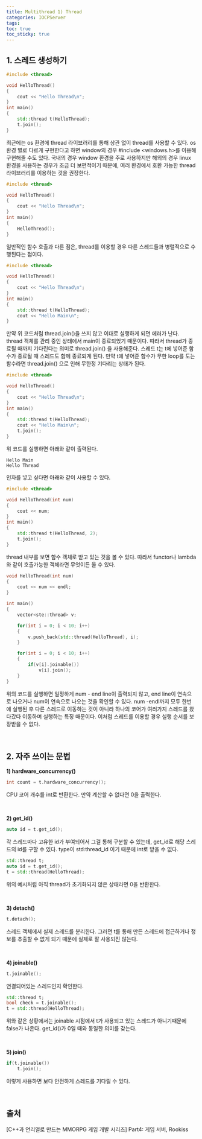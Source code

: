 ```yaml
---
title: Multithread 1) Thread
categories: IOCPServer
tags: 
toc: true
toc_sticky: true
---
```

## **1. 스레드 생성하기**

```c++
#include <thread>

void HelloThread()
{
    cout << "Hello Thread\n";
}
int main()
{
    std::thread t(HelloThread);
    t.join();
}
```
최근에는 os 환경에 thread 라이브러리를 통해 상관 없이 thread를 사용할 수 있다. os 환경 별로 다르게 구현한다고 하면 window의 경우 #include \<windows.h>를 이용해 구현해줄 수도 있다. 국내의 경우 window 환경을 주로 사용하지만 해외의 경우 linux 환경을 사용하는 경우가 조금 더 보편적이기 때문에, 여러 환경에서 호환 가능한 thread 라이브러리를 이용하는 것을 권장한다. 

```c++
#include <thread>

void HelloThread()
{
    cout << "Hello Thread\n";
}
int main()
{
    HelloThread();
}
```
일반적인 함수 호출과 다른 점은, thread를 이용할 경우 다른 스레드들과 병렬적으로 수행된다는 점이다. 

```c++
#include <thread>

void HelloThread()
{
    cout << "Hello Thread\n";
}
int main()
{
    std::thread t(HelloThread);
    cout << "Hello Main\n";
}
```

만약 위 코드처럼 thread.join()을 쓰지 않고 이대로 실행하게 되면 에러가 난다. thread 객체를 관리 중인 상태에서 main이 종료되었기 때문이다. 따라서 thread가 종료될 때까지 기다린다는 의미로 thread.join() 을 사용해준다. 스레드 t는 t에 넣어준 함수가 종료될 때 스레드도 함께 종료되게 된다. 만약 t에 넣어준 함수가 무한 loop를 도는 함수라면 thread.join() 으로 인해 무한정 기다리는 상태가 된다.

```c++
#include <thread>

void HelloThread()
{
    cout << "Hello Thread\n";
}
int main()
{
    std::thread t(HelloThread);
    cout << "Hello Main\n";
    t.join();
}
```
위 코드를 실행하면 아래와 같이 출력된다. 
```
Hello Main
Hello Thread
```
인자를 넣고 싶다면 아래와 같이 사용할 수 있다. 

```c++
#include <thread>

void HelloThread(int num)
{
    cout << num;
}
int main()
{
    std::thread t(HelloThread, 2);
    t.join();
}
```
thread 내부를 보면 함수 객체로 받고 있는 것을 볼 수 있다. 따라서 functor나 lambda와 같이 호출가능한 객체라면 무엇이든 올 수 있다. 

``` c++
void HelloThread(int num)
{
    cout << num << endl;
}

int main()
{
    vector<ste::thread> v;

    for(int i = 0; i < 10; i++)
    {
        v.push_back(std::thread(HelloThread), i);
    }

    for(int i = 0; i < 10; i++)
    {
        if(v[i].joinable())
            v[i].join();
    }
}
```
위의 코드를 실행하면 일정하게 num - end line이 출력되지 않고, end line이 연속으로 나오거나 num이 연속으로 나오는 것을 확인할 수 있다. num -endl까지 모두 한번에 실행된 후 다른 스레드로 이동하는 것이 아니라 하나의 코어가 여러가지 스레드를 왔다갔다 이동하며 실행하는 특징 때문이다. 이처럼  스레드를 이용할 경우 실행 순서를 보장받을 수 없다. 

<br/>

## **2. 자주 쓰이는 문법**

**1) hardware_concurrency()**

```c++
int count = t.hardware_concurrency();
```
CPU 코어 개수를 int로 반환한다. 만약 계산할 수 없다면 0을 출력한다. 

<br/>

**2) get_id()**

```c++
auto id = t.get_id();
```

각 스레드마다 고유한 id가 부여되어서 그걸 통해 구분할 수 있는데, get_id로 해당 스레드의 id를 구할 수 있다. type이 std:thread_id 이기 때문에 int로 받을 수 없다. 

```c++
std::thread t;
auto id = t.get_id();
t = std::thread(HelloThread);
```

위의 예시처럼 아직 thread가 초기화되지 않은 상태라면 0을 반환한다. 

<br/>

**3) detach()**

```c++
t.detach();
```
 
스레드 객체에서 실제 스레드를 분리한다. 그러면 t를 통해 만든 스레드에 접근하거나 정보를 추출할 수 없게 되기 때문에 실제로 잘 사용되진 않는다. 

<br/>

**4) joinable()**

```c++
t.joinable();
```
연결되어있는 스레드인지 확인한다. 

```c++
std::thread t;
bool check = t.joinable();
t = std::thread(HelloThread);
```

위와 같은 상황에서는 joinable 시점에서 t가 사용되고 있는 스레드가 아니기때문에 false가 나온다. get_id()가 0일 때와 동일한 의미를 갖는다. 

<br/>

**5) join()**

```c++
if(t.joinable())
    t.join();
```
이렇게 사용하면 보다 안전하게 스레드를 기다릴 수 있다.

<br/>

## **출처**

[C++과 언리얼로 만드는 MMORPG 게임 개발 시리즈] Part4: 게임 서버, Rookiss
